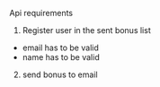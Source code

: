 Api requirements

1. Register user in the sent bonus list
  - email has to be valid
  - name has to be valid 
2. send bonus to email
